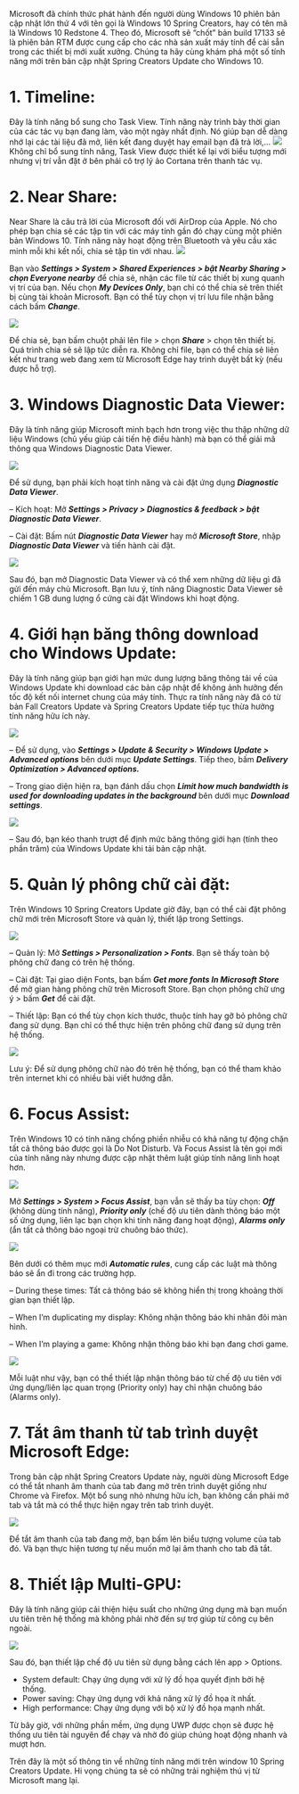 Microsoft đã chính thức phát hành đến người dùng Windows 10 phiên bản cập nhật lớn thứ 4 với tên gọi là Windows 10 Spring Creators, hay có tên mã là Windows 10 Redstone 4. Theo đó, Microsoft sẽ “chốt” bản build 17133 sẽ là phiên bản RTM được cung cấp cho các nhà sản xuất máy tính để cài sẵn trong các thiết bị mới xuất xưởng. Chúng ta hãy cùng khám phá một số tính năng mới trên bản cập nhật Spring Creators Update cho Windows 10.

# 1. Timeline:
Đây là tính năng bổ sung cho Task View. Tính năng này trình bày thời gian của các tác vụ bạn đang làm, vào một ngày nhất định. Nó giúp bạn dễ dàng nhớ lại các tài liệu đã mở, liên kết đang duyệt hay email bạn đã trả lời,…
![](https://images.viblo.asia/993188e1-6559-4bc6-98b0-1ec93f24fe50.png)
Không chỉ bổ sung tính năng, Task View được thiết kế lại với biểu tượng mới nhưng vị trí vẫn đặt ở bên phải cô trợ lý ảo Cortana trên thanh tác vụ.

# 2. Near Share:
Near Share là câu trả lời của Microsoft đối với AirDrop của Apple. Nó cho phép bạn chia sẻ các tập tin với các máy tính gần đó chạy cùng một phiên bản Windows 10. Tính năng này hoạt động trên Bluetooth và yêu cầu xác minh mỗi khi kết nối, chia sẻ tập tin với nhau.
![](https://images.viblo.asia/f10321d0-5f93-4f44-af3c-f5afd4afbc44.png)

Bạn vào ***Settings > System > Shared Experiences > bật Nearby Sharing > chọn Everyone nearby*** để chia sẻ, nhận các file từ các thiết bị xung quanh vị trí của bạn. Nếu chọn ***My Devices Only***, bạn chỉ có thể chia sẻ trên thiết bị cùng tài khoản Microsoft. Bạn có thể tùy chọn vị trí lưu file nhận bằng cách bấm ***Change***.

![](https://images.viblo.asia/ae025e88-22ae-4776-882b-950e96bb7ab2.png)

Để chia sẻ, bạn bấm chuột phải lên file > chọn ***Share*** > chọn tên thiết bị. Quá trình chia sẻ sẽ lập tức diễn ra. Không chỉ file, bạn có thể chia sẻ liên kết như trang web đang xem từ Microsoft Edge hay trình duyệt bất kỳ (nếu được hỗ trợ).

# 3. Windows Diagnostic Data Viewer:
Đây là tính năng giúp Microsoft minh bạch hơn trong việc thu thập những dữ liệu Windows (chủ yếu giúp cải tiến hệ điều hành) mà bạn có thể giải mã thông qua Windows Diagnostic Data Viewer.

![](https://images.viblo.asia/76bfb61c-2537-4cfe-8e4b-8617f7cc5511.png)

Để sử dụng, bạn phải kích hoạt tính năng và cài đặt ứng dụng ***Diagnostic Data Viewer***.

– Kích hoạt:  Mở ***Settings > Privacy > Diagnostics & feedback > bật Diagnostic Data Viewer***.

– Cài đặt: Bấm nút ***Diagnostic Data Viewer*** hay mở ***Microsoft Store***, nhập ***Diagnostic Data Viewer*** và tiến hành cài đặt.

![](https://images.viblo.asia/50c1ba30-58dd-430d-8e05-86ea20fc626e.png)

Sau đó, bạn mở Diagnostic Data Viewer và có thể xem những dữ liệu gì đã gửi đến máy chủ Microsoft. Bạn lưu ý, tính năng Diagnostic Data Viewer sẽ chiếm 1 GB dung lượng ổ cứng cài đặt Windows khi hoạt động.

# 4. Giới hạn băng thông download cho Windows Update:
Đây là tính năng giúp bạn giới hạn mức dung lượng băng thông tải về của Windows Update khi download các bản cập nhật để không ảnh hưởng đến tốc độ kết nối internet chung của máy tính. Thực ra tính năng này đã có từ bản Fall Creators Update và Spring Creators Update tiếp tục thừa hưởng tính năng hữu ích này.

![](https://images.viblo.asia/12de6585-b95b-4846-82ba-ca13c653c423.png)

– Để sử dụng, vào ***Settings > Update & Security > Windows Update > Advanced options*** bên dưới mục ***Update Settings***. Tiếp theo, bấm ***Delivery Optimization > Advanced options.***

– Trong giao diện hiện ra, bạn đánh dấu chọn ***Limit how much bandwidth is used for downloading updates in the background*** bên dưới mục ***Download settings***.

![](https://images.viblo.asia/ee06cfe3-cd66-4615-b644-a373f128b42c.png)

– Sau đó, bạn kéo thanh trượt để định mức băng thông giới hạn (tính theo phần trăm) của Windows Update khi tải bản cập nhật.

# 5. Quản lý phông chữ cài đặt:
Trên Windows 10 Spring Creators Update giờ đây, bạn có thể cài đặt phông chữ mới trên Microsoft Store và quản lý, thiết lập trong Settings.

![](https://images.viblo.asia/f5ada8c2-e686-40c7-9b67-6c00e3cf6920.png)

– Quản lý: Mở ***Settings > Personalization > Fonts***. Bạn sẽ thấy toàn bộ phông chữ đang có trên hệ thống.

– Cài đặt: Tại giao diện Fonts, bạn bấm ***Get more fonts In Microsoft Store*** để mở gian hàng phông chữ trên Microsoft Store. Bạn chọn phông chữ ưng ý > bấm ***Get*** để cài đặt.

– Thiết lập: Bạn có thể tùy chọn kích thước, thuộc tính hay gỡ bỏ phông chữ đang sử dụng. Bạn chỉ có thể thực hiện trên phông chữ đang sử dụng trên hệ thống.

![](https://images.viblo.asia/fe8fba87-388c-455f-8e21-d03537b9621a.png)

Lưu ý: Để sử dụng phông chữ nào đó trên hệ thống, bạn có thể tham khảo trên internet khi có nhiều bài viết hướng dẫn.

# 6. Focus Assist:
Trên Windows 10 có tính năng chống phiền nhiễu có khả năng tự động chặn tất cả thông báo được gọi là Do Not Disturb. Và Focus Assist là tên gọi mới của tính năng này nhưng được cập nhật thêm luật giúp tính năng linh hoạt hơn.

![](https://images.viblo.asia/59a036e0-c0db-4265-8ce4-00302c5b9415.png)

Mở ***Settings > System > Focus Assist***, bạn vẫn sẽ thấy ba tùy chọn: ***Off*** (không dùng tính năng), ***Priority only*** (chế độ ưu tiên dành thông báo một số ứng dụng, liên lạc bạn chọn khi tính năng đang hoạt động), ***Alarms only*** (ẩn tất cả thông báo ngoại trừ chuông báo thức).

![](https://images.viblo.asia/c5b46d43-fe77-44d0-a4c4-cd9964e1e9b3.png)

Bên dưới có thêm mục mới ***Automatic rules***, cung cấp các luật mà thông báo sẽ ẩn đi trong các trường hợp.

– During these times: Tất cả thông báo sẽ không hiển thị trong khoảng thời gian bạn thiết lập.

– When I’m duplicating my display: Không nhận thông báo khi nhân đôi màn hình.

– When I’m playing a game: Không nhận thông báo khi bạn đang chơi game.

![](https://images.viblo.asia/a7a2c5df-99ac-493d-b053-5f58aa903643.png)

Mỗi luật như vậy, bạn có thể thiết lập nhận thông báo từ chế độ ưu tiên với ứng dụng/liên lạc quan trọng (Priority only) hay chỉ nhận chuông báo (Alarms only).

# 7. Tắt âm thanh từ tab trình duyệt Microsoft Edge:
Trong bản cập nhật Spring Creators Update này, người dùng Microsoft Edge có thể tắt nhanh âm thanh của tab đang mở trên trình duyệt giống như Chrome và Firefox. Một bổ sung nhỏ nhưng hữu ích, bạn không cần phải mở tab và tắt mà có thể thực hiện ngay trên tab trình duyệt.

![](https://images.viblo.asia/84ac0ee5-bea9-4ec7-84a0-5b5c53857616.png)

Để tắt âm thanh của tab đang mở, bạn bấm lên biểu tượng volume của tab đó. Và bạn thực hiện tương tự nếu muốn mở lại âm thanh cho tab đã tắt.

# 8. Thiết lập Multi-GPU:
Đây là tính năng giúp cải thiện hiệu suất cho những ứng dụng mà bạn muốn ưu tiên trên hệ thống mà không phải nhờ đến sự trợ giúp từ công cụ bên ngoài.

![](https://images.viblo.asia/5fb494c0-5674-4aa9-8a9f-f8ba3944ca9a.png)

 Sau đó, bạn thiết lập chế độ ưu tiên sử dụng bằng cách lên app > Options.

* System default: Chạy ứng dụng với xử lý đồ họa quyết định bởi hệ thống.
* Power saving: Chạy ứng dụng với khả năng xử lý đồ họa ít nhất.
* High performance: Chạy ứng dụng với bộ xử lý đồ họa mạnh nhất.

Từ bây giờ, với những phần mềm, ứng dụng UWP được chọn sẽ được hệ thống ưu tiên tài nguyên để chạy và nhờ đó giúp chúng hoạt động nhanh và mượt hơn.

Trên đây là một số thông tin về những tính năng mới trên window 10 Spring Creators Update. Hi vọng chúng ta sẽ có những trải nghiệm thú vị từ Microsoft mang lại.